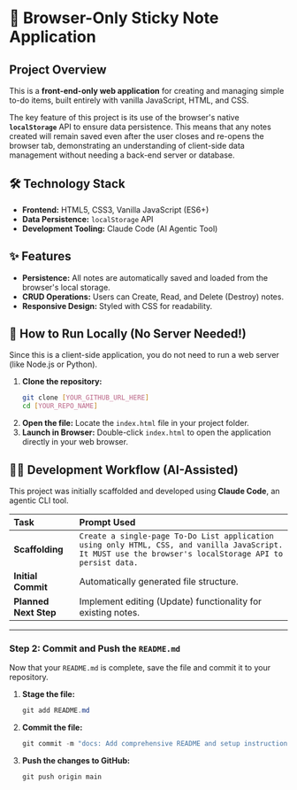 # 📝 Browser-Only Sticky Note Application

## Project Overview

This is a **front-end-only web application** for creating and managing simple to-do items, built entirely with vanilla JavaScript, HTML, and CSS.

The key feature of this project is its use of the browser's native **`localStorage`** API to ensure data persistence. This means that any notes created will remain saved even after the user closes and re-opens the browser tab, demonstrating an understanding of client-side data management without needing a back-end server or database.

## 🛠️ Technology Stack

* **Frontend:** HTML5, CSS3, Vanilla JavaScript (ES6+)
* **Data Persistence:** `localStorage` API
* **Development Tooling:** Claude Code (AI Agentic Tool)

## ✨ Features

* **Persistence:** All notes are automatically saved and loaded from the browser's local storage.
* **CRUD Operations:** Users can Create, Read, and Delete (Destroy) notes.
* **Responsive Design:** Styled with CSS for readability.

## 🚀 How to Run Locally (No Server Needed!)

Since this is a client-side application, you do not need to run a web server (like Node.js or Python).

1.  **Clone the repository:**
    ```bash
    git clone [YOUR_GITHUB_URL_HERE]
    cd [YOUR_REPO_NAME]
    ```
2.  **Open the file:** Locate the `index.html` file in your project folder.
3.  **Launch in Browser:** Double-click `index.html` to open the application directly in your web browser.

## 🧑‍💻 Development Workflow (AI-Assisted)

This project was initially scaffolded and developed using **Claude Code**, an agentic CLI tool.

| Task | Prompt Used |
| :--- | :--- |
| **Scaffolding** | `Create a single-page To-Do List application using only HTML, CSS, and vanilla JavaScript. It MUST use the browser's localStorage API to persist data.` |
| **Initial Commit** | Automatically generated file structure. |
| **Planned Next Step** | Implement editing (Update) functionality for existing notes. |

---

### Step 2: Commit and Push the `README.md`

Now that your `README.md` is complete, save the file and commit it to your repository.

1.  **Stage the file:**
    ```powershell
    git add README.md
    ```

2.  **Commit the file:**
    ```powershell
    git commit -m "docs: Add comprehensive README and setup instructions"
    ```

3.  **Push the changes to GitHub:**
    ```powershell
    git push origin main
    ```

